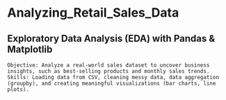 # Analyzing_Retail_Sales_Data

## Exploratory Data Analysis (EDA) with Pandas & Matplotlib

    Objective: Analyze a real-world sales dataset to uncover business insights, such as best-selling products and monthly sales trends.
    Skills: Loading data from CSV, cleaning messy data, data aggregation (groupby), and creating meaningful visualizations (bar charts, line plots).
